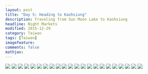 ```yaml
---
layout: post
title: "Day 5: Heading to Kaohsiung"
description: Traveling from Sun Moon Lake to Kaohsiung
headline: Night Markets
modified: 2015-12-29
category: Taiwan
tags: [Taiwan]
imagefeature:
comments: false
mathjax:
---
```

<a href='{{ site.url }}/images/day05/banana.jpg'><img src='{{ site.url }}/images/day05/banana.jpg'></a>
<a href='{{ site.url }}/images/day05/chicken-feet1.jpg'><img src='{{ site.url }}/images/day05/chicken-feet1.jpg'></a>
<a href='{{ site.url }}/images/day05/chicken-feet2.jpg'><img src='{{ site.url }}/images/day05/chicken-feet2.jpg'></a>
<a href='{{ site.url }}/images/day05/papaya.jpg'><img src='{{ site.url }}/images/day05/papaya.jpg'></a>
<a href='{{ site.url }}/images/day05/stinky-tofu.jpg'><img src='{{ site.url }}/images/day05/stinky-tofu.jpg'></a>
<a href='{{ site.url }}/images/day05/quail1.jpg'><img src='{{ site.url }}/images/day05/quail1.jpg'></a>
<a href='{{ site.url }}/images/day05/quail2.jpg'><img src='{{ site.url }}/images/day05/quail2.jpg'></a>
<a href='{{ site.url }}/images/day05/penis.jpg'><img src='{{ site.url }}/images/day05/penis.jpg'></a>
<a href='{{ site.url }}/images/day05/potato.jpg'><img src='{{ site.url }}/images/day05/potato.jpg'></a>
<a href='{{ site.url }}/images/day05/custard-apple.jpg'><img src='{{ site.url }}/images/day05/custard-apple.jpg'></a>
<a href='{{ site.url }}/images/day05/skewers.jpg'><img src='{{ site.url }}/images/day05/skewers.jpg'></a>
<a href='{{ site.url }}/images/day05/second-night-market.jpg'><img src='{{ site.url }}/images/day05/second-night-market.jpg'></a>
<a href='{{ site.url }}/images/day05/dumplings1.jpg'><img src='{{ site.url }}/images/day05/dumplings1.jpg'></a>
<a href='{{ site.url }}/images/day05/dumplings2.jpg'><img src='{{ site.url }}/images/day05/dumplings2.jpg'></a>
<a href='{{ site.url }}/images/day05/taro1.jpg'><img src='{{ site.url }}/images/day05/taro1.jpg'></a>
<a href='{{ site.url }}/images/day05/taro2.jpg'><img src='{{ site.url }}/images/day05/taro2.jpg'></a>
<a href='{{ site.url }}/images/day05/boobs.jpg'><img src='{{ site.url }}/images/day05/boobs.jpg'></a>
<a href='{{ site.url }}/images/day05/beef-noodle.jpg'><img src='{{ site.url }}/images/day05/beef-noodle.jpg'></a>
<a href='{{ site.url }}/images/day05/peeing.jpg'><img src='{{ site.url }}/images/day05/peeing.jpg'></a>
<a href='{{ site.url }}/images/day05/department-store.jpg'><img src='{{ site.url }}/images/day05/department-store.jpg'></a>
<a href='{{ site.url }}/images/day05/peach-beer.jpg'><img src='{{ site.url }}/images/day05/peach-beer.jpg'></a>
<a href='{{ site.url }}/images/day05/custard-apple-open.jpg'><img src='{{ site.url }}/images/day05/custard-apple-open.jpg'></a>
